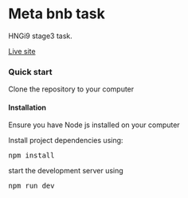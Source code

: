 <h1>Meta bnb task </h1>

<p>HNGi9 stage3 task.</p>

<a href="https://zee-metabnb.netlify.app/" target="_blank">Live site</a>

<h3>Quick start</h3>

Clone the repository to your computer

<h4>Installation</h4>

<p>Ensure you have Node js installed on your computer</p>

<p>Install project dependencies using:</p>

<pre>npm install</pre>

<p>start the development server using</p>

<pre>npm run dev </pre>
